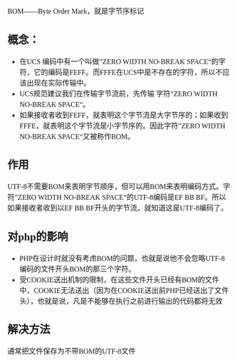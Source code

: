 <font face="SimSun" size=3>

BOM——Byte Order Mark，就是字节序标记
## 概念：
- 在UCS 编码中有一个叫做”ZERO WIDTH NO-BREAK SPACE“的字符，它的编码是FEFF。而FFFE在UCS中是不存在的字符，所以不应该出现在实际传输中。
- UCS规范建议我们在传输字节流前，先传输 字符”ZERO WIDTH NO-BREAK SPACE“。
- 如果接收者收到FEFF，就表明这个字节流是大字节序的；如果收到FFFE，就表明这个字节流是小字节序的。因此字符”ZERO WIDTH NO-BREAK SPACE“又被称作BOM。
## 作用
UTF-8不需要BOM来表明字节顺序，但可以用BOM来表明编码方式。字符”ZERO WIDTH NO-BREAK SPACE“的UTF-8编码是EF BB BF。所以如果接收者收到以EF BB BF开头的字节流，就知道这是UTF-8编码了。
## 对php的影响
- PHP在设计时就没有考虑BOM的问题，也就是说他不会忽略UTF-8编码的文件开头BOM的那三个字符。
- 受COOKIE送出机制的限制，在这些文件开头已经有BOM的文件中，COOKIE无法送出（因为在COOKIE送出前PHP已经送出了文件头），也就是说，凡是不能够在执行之前进行输出的代码都将无效
## 解决方法
通常把文件保存为不带BOM的UTF-8文件

</font>